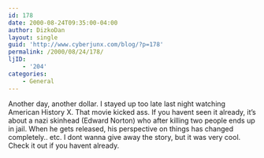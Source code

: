 ```yaml
---
id: 178
date: 2000-08-24T09:35:00-04:00
author: DizkoDan
layout: single
guid: 'http://www.cyberjunx.com/blog/?p=178'
permalink: /2000/08/24/178/
ljID:
    - '204'
categories:
    - General
---
```


Another day, another dollar. I stayed up too late last night watching American History X. That movie kicked ass. If you havent seen it already, it’s about a nazi skinhead (Edward Norton) who after killing two people ends up in jail. When he gets released, his perspective on things has changed completely.. etc. I dont wanna give away the story, but it was very cool. Check it out if you havent already.